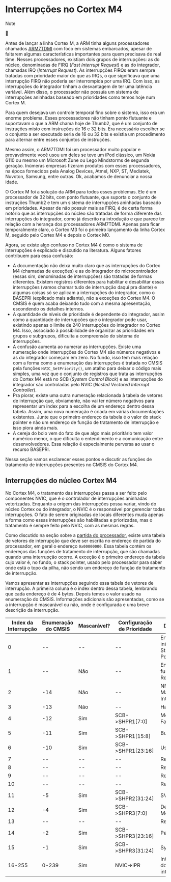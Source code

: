 # Interrupções no Cortex M4

> [!NOTE]
> :brain:

Antes de lançar a linha Cortex M, a ARM tinha alguns processadores chamados [ARM7TDMI](https://en.wikipedia.org/wiki/ARM7) com foco em sistemas embarcados, apesar de faltarem algumas características importantes para quem precisava de real time. Nesses processadores, existiam dois grupos de interrupções: as do núcleo, denominadas de FIRQ (_Fast Interrupt Request_) e as do integrador, chamadas IRQ (_Interrupt Request_). As interrupções FIRQs eram sempre tratadas com prioridade maior do que as IRQs, o que significava que uma interrupção FIRQ não poderia ser interrompida por uma IRQ. Com isso, as interrupções do integrador tinham a desvantagem de ter uma latência variável. Além disso, o processador não possuía um sistema de interrupções aninhadas baseado em prioridades como temos hoje num Cortex M. 

Para quem desejava um controle temporal fino sobre o sistema, isso era um enorme problema. Esses processadores não tinham ponto flutuante e suportavam o que a ARM chama hoje de Thumb2, que é um conjunto de instruções misto com instruções de 16 e 32 bits. Era necessário escolher se o conjunto a ser executado seria de 16 ou 32 bits e existia um procedimento para alternar entre esses conjuntos de instruções. 

Mesmo assim, o ARM7TDMI foi um processador muito popular e provavelmente você usou um deles se teve um iPod clássico, um Nokia 6110 ou mesmo um Microsoft Zune ou Lego Mindstorms de segunda geração. Inúmeras empresas fizeram produtos com esses processadores, na época fornecidos pela Analog Devices, Atmel, NXP, ST, Mediatek, Nuvoton, Samsung, entre outras. Ok, acabamos de denunciar a nossa idade.

O Cortex M foi a solução da ARM para todos esses problemas. Ele é um processador de 32 bits, com ponto flutuante, que suporta o conjunto de instruções Thumb2 e tem um sistema de interrupções aninhadas baseado em prioridades. Apesar de não possuir mais as FIRQ, é de certa forma notório que as interrupções do núcleo são tratadas de forma diferente das interrupções do integrador, como já descrito na introdução e que parece ter relação com a herança dos processadores ARM7TDMI. Apenas para ficar temporalmente claro, o Cortex M3 foi o primeiro lançamento da linha Cortex M, seguido pelo Cortex M4 e depois o Cortex M0.

Agora, se existe algo confuso no Cortex M4 é como o sistema de interrupções é explicado e discutido na literatura. Alguns fatores contribuem para essa confusão:

- A documentação não deixa muito claro que as interrupções do Cortex M4 (chamadas de exceções) e as do integrador do microcontrolador (essas sim, denominadas de interrupções) são tratadas de formas diferentes. Existem registros diferentes para habilitar e desabilitar essas interrupções (vamos chamar tudo de interrupção daqui pra diante) e algumas coisas só se aplicam a interrupções do integrador, como o BASEPRI (explicado mais adiante), não a exceções do Cortex M4. O CMSIS é quem acaba deixando tudo com a mesma apresentação, escondendo os detalhes internos.
- A quantidade de níveis de prioridade é dependente do integrador, assim como a quantidade de interrupções que o integrador pode usar, existindo apenas o limite de 240 interrupções do integrador no Cortex M4. Isso, associado à possibilidade de organizar as prioridades em grupos e subgrupos, dificulta a compreensão do sistema de interrupções. 
- A confusão aumenta ao numerar as interrupções. Existe uma numeração onde interrupções do Cortex M4 são números negativos e as do integrador começam em zero. No fundo, isso tem mais relação com a forma como a enumeração das interrupções é tratada no CMSIS pela funções `NVIC_SetPriority()`, um atalho para deixar o código mais simples, uma vez que o conjunto de registros que trata as interrupções do Cortex M4 está no SCB (_System Control Block_) e as interrupções do integrador são controladas pelo NVIC (_Nested Vectored Interrupt Controller_). 
- Pra piorar, existe uma outra numeração relacionada à tabela de vetores de interrupção que, obviamente, não vai ter número negativos para representar um index para a escolha de um endereço dentro dessa tabela. Assim, uma nova numeração é criada em várias documentações existentes. Junte que o primeiro endereço da tabela é o valor do stack pointer e não um endereço de função de tratamento de interrupção e isso piora ainda mais.
- A cereja do bolo vem do fato de que algo mais prioritário tem valor numérico menor, o que dificulta o entendimento e a comunicação entre desenvolvedores. Essa relação é especialmente perversa ao usar o recurso BASEPRI.

Nessa seção vamos esclarecer esses pontos e discutir as funções de tratamento de interrupções presentes no CMSIS do Cortex M4.

## Interrupções do núcleo Cortex M4

No Cortex M4, o tratamento das interrupções passa a ser feito pelo componentes NVIC, que é o controlador de interrupções aninhadas vetorizadas. Enquanto a origem das interrupções possa variar, vindo do núcleo Cortex ou do integrador, o NVIC é o responsável por gerenciar todas interrupções. O fato de serem originadas de locais diferentes muda apenas a forma como essas interrupções são habilitadas e priorizadas, mas o tratamento é sempre feito pelo NVIC, com as mesmas regras.

Como discutido na seção sobre a [partida do processador](./startup.md), existe uma tabela de vetores de interrupção que deve ser escrita no endereço de partida do processador, em geral o endereço `0x00000000`. Essa tabela contém os endereços das funções de tratamento de interrupção, que são chamadas quando uma interrupção ocorre. A exceção é o primeiro endereço da tabela cujo valor é, no fundo, o stack pointer, usado pelo processador para saber onde está o topo da pilha, não sendo um endereço de função de tratamento de interrupção.

Vamos apresentar as interrupções seguindo essa tabela de vetores de interrupção. A primeira coluna é o index dentro dessa tabela, lembrando que cada endereço é de 4 bytes. Depois temos o valor usado na enumeração do CMSIS. Informações adicionais são apresentadas, como se a interrupção é mascarável ou não, onde é configurada e uma breve descrição da interrupção.

| Index da Interrupção | Enumeração do CMSIS | Mascarável? | Configuração de Prioridade | Descrição |
|-------------|-----------|-----------|-----------|-----------|
|  0 |  -- |  -- | -- | Endereço inicial do Stack Pointer |
|  1 |  -- | Não | -- | Endereço da função de Reset |
|  2 | -14 | Não | -- | NMI (Non-Maskable Interrupt) |
|  3 | -13 | Não | -- | HardFault |
|  4 | -12 | Sim | SCB->SHPR1[7:0] | MemManage Fault |
|  5 | -11 | Sim | SCB->SHPR1[15:8] | Bus Fault |
|  6 | -10 | Sim | SCB->SHPR1[23:16] | Usage Fault |
|  7 |  -- | --  | -- | Reservado |
|  8 |  -- | --  | -- | Reservado |
|  9 |  -- | --  | -- | Reservado |
| 10 |  -- | --  | -- | Reservado |
| 11 | -5  | Sim | SCB->SHPR2[31:24]  | SVC |
| 12 | -4  | Sim | SCB->SHPR3[7:0] | Debug Monitor |
| 13 |  -- | --  | -- | Reservado |
| 14 | -2  | Sim | SCB->SHPR3[23:16]| PendSV |
| 15 | -1  | Sim | SCB->SHPR3[31:24]  | SysTick |
| 16-255 | 0-239 | Sim | NVIC->IPR | Interrupções do integrador |




